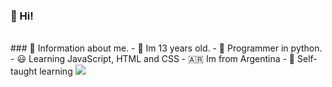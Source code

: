 ### 🤙 Hi!
<br>
### 🚬 Information about me.
- 🚬 Im 13 years old.
- 🐍 Programmer in python.
- 😃 Learning JavaScript, HTML and CSS
- 🇦🇷  Im from Argentina
- 💼 Self-taught learning

<img src="https://thumbs.dreamstime.com/b/horizontal-banner-hands-typing-laptop-keyboard-various-electronic-devices-symbols-programming-software-horizontal-125917922.jpg">

